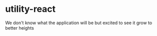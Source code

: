 # utility-react
We don't know what the application will be but excited to see it grow to better heights
